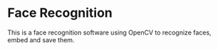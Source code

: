 # Face Recognition
This is a face recognition software using OpenCV to recognize faces, embed and save them.
